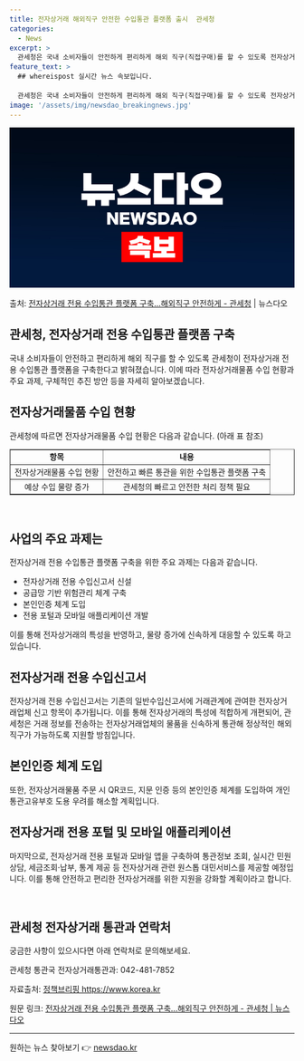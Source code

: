 ```yaml
---
title: 전자상거래 해외직구 안전한 수입통관 플랫폼 출시  관세청
categories:
  - News
excerpt: >
  관세청은 국내 소비자들이 안전하게 편리하게 해외 직구(직접구매)를 할 수 있도록 전자상거래 전용 수입통관 플…
feature_text: >
  ## whereispost 실시간 뉴스 속보입니다.

  관세청은 국내 소비자들이 안전하게 편리하게 해외 직구(직접구매)를 할 수 있도록 전자상거래 전용 수입통관 플…
image: '/assets/img/newsdao_breakingnews.jpg'
---
```


![뉴스다오 속보](/assets/img/newsdao_breakingnews.jpg)

<p>출처: <a href="https://newsdao.kr/2978" rel="dofollow">전자상거래 전용 수입통관 플랫폼 구축…해외직구 안전하게 - 관세청</a> | 뉴스다오</p>

<h2>관세청, 전자상거래 전용 수입통관 플랫폼 구축</h2>

<p data-ke-size="size16">국내 소비자들이 안전하고 편리하게 해외 직구를 할 수 있도록 관세청이 전자상거래 전용 수입통관 플랫폼을 구축한다고 밝혀졌습니다. 이에 따라 전자상거래물품 수입 현황과 주요 과제, 구체적인 추진 방안 등을 자세히 알아보겠습니다.</p>

<h2 data-ke-size="size26">전자상거래물품 수입 현황</h2>
<p data-ke-size="size16">관세청에 따르면 전자상거래물품 수입 현황은 다음과 같습니다. (아래 표 참조)</p>

<table style="width: 100%;" border="1">
<tbody>
<tr>
<td style="text-align: center; height: 17px;"><b>항목</b></td>
<td style="text-align: center; height: 17px;"><b>내용</b></td>
</tr>
<tr>
<td style="text-align: center; height: 17px;">전자상거래물품 수입 현황</td>
<td style="text-align: center; height: 17px;">안전하고 빠른 통관을 위한 수입통관 플랫폼 구축</td>
</tr>
<tr>
<td style="text-align: center; height: 17px;">예상 수입 물량 증가</td>
<td style="text-align: center; height: 17px;">관세청의 빠르고 안전한 처리 정책 필요</td>
</tr>
</tbody>
</table>

<p data-ke-size="size16">&nbsp;</p>

<h2 data-ke-size="size26">사업의 주요 과제는</h2>
<p data-ke-size="size16">전자상거래 전용 수입통관 플랫폼 구축을 위한 주요 과제는 다음과 같습니다.</p>

<ul>
<li>전자상거래 전용 수입신고서 신설</li>
<li>공급망 기반 위험관리 체계 구축</li>
<li>본인인증 체계 도입</li>
<li>전용 포털과 모바일 애플리케이션 개발</li>
</ul>

<p data-ke-size="size16">이를 통해 전자상거래의 특성을 반영하고, 물량 증가에 신속하게 대응할 수 있도록 하고 있습니다.</p>

<h2 data-ke-size="size26">전자상거래 전용 수입신고서</h2>
<p data-ke-size="size16">전자상거래 전용 수입신고서는 기존의 일반수입신고서에 거래관계에 관여한 전자상거래업체 신고 항목이 추가됩니다. 이를 통해 전자상거래의 특성에 적합하게 개편되어, 관세청은 거래 정보를 전송하는 전자상거래업체의 물품을 신속하게 통관해 정상적인 해외직구가 가능하도록 지원할 방침입니다.</p>

<h2 data-ke-size="size26">본인인증 체계 도입</h2>
<p data-ke-size="size16">또한, 전자상거래물품 주문 시 QR코드, 지문 인증 등의 본인인증 체계를 도입하여 개인통관고유부호 도용 우려를 해소할 계획입니다.</p>

<h2 data-ke-size="size26">전자상거래 전용 포털 및 모바일 애플리케이션</h2>
<p data-ke-size="size16">마지막으로, 전자상거래 전용 포털과 모바일 앱을 구축하여 통관정보 조회, 실시간 민원상담, 세금조회·납부, 통계 제공 등 전자상거래 관련 원스톱 대민서비스를 제공할 예정입니다. 이를 통해 안전하고 편리한 전자상거래를 위한 지원을 강화할 계획이라고 합니다.</p>

<p data-ke-size="size16">&nbsp;</p>

<h2 data-ke-size="size26">관세청 전자상거래 통관과 연락처</h2>
<p data-ke-size="size16">궁금한 사항이 있으시다면 아래 연락처로 문의해보세요.</p>
<p data-ke-size="size16">관세청 통관국 전자상거래통관과: 042-481-7852</p>

<p data-ke-size="size16">자료출처: <a href="https://https://www.korea.kr">정책브리핑 https://www.korea.kr</a></p>
<p data-ke-size="size16">원문 링크: <a href="https://newsdao.kr/2978">전자상거래 전용 수입통관 플랫폼 구축…해외직구 안전하게 - 관세청 | 뉴스다오</a></p>
<hr> 

원하는 뉴스 찾아보기 👉 <a href="https://newsdao.kr" rel="dofollow">newsdao.kr</a>


